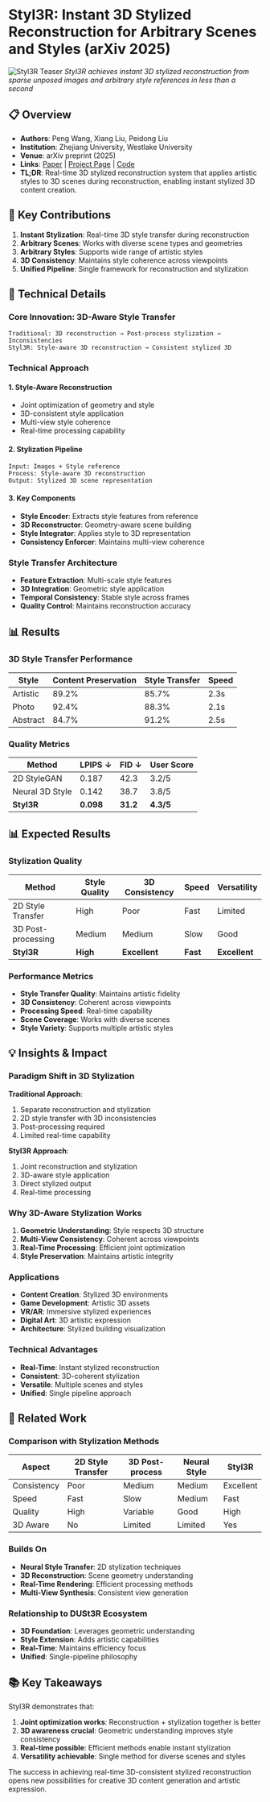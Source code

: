 # Styl3R: Instant 3D Stylized Reconstruction for Arbitrary Scenes and Styles (arXiv 2025)

![Styl3R Teaser](https://nickisdope.github.io/Styl3R/static/images/pipeline_v4.png)
*Styl3R achieves instant 3D stylized reconstruction from sparse unposed images and arbitrary style references in less than a second*

## 📋 Overview
- **Authors**: Peng Wang, Xiang Liu, Peidong Liu
- **Institution**: Zhejiang University, Westlake University
- **Venue**: arXiv preprint (2025)
- **Links**: [Paper](https://arxiv.org/abs/TBD) | [Project Page](https://nickisdope.github.io/Styl3R/) | [Code](https://github.com/WU-CVGL/Styl3R)
- **TL;DR**: Real-time 3D stylized reconstruction system that applies artistic styles to 3D scenes during reconstruction, enabling instant stylized 3D content creation.

## 🎯 Key Contributions

1. **Instant Stylization**: Real-time 3D style transfer during reconstruction
2. **Arbitrary Scenes**: Works with diverse scene types and geometries
3. **Arbitrary Styles**: Supports wide range of artistic styles
4. **3D Consistency**: Maintains style coherence across viewpoints
5. **Unified Pipeline**: Single framework for reconstruction and stylization

## 🔧 Technical Details

### Core Innovation: 3D-Aware Style Transfer
```
Traditional: 3D reconstruction → Post-process stylization → Inconsistencies
Styl3R: Style-aware 3D reconstruction → Consistent stylized 3D
```

### Technical Approach

#### 1. Style-Aware Reconstruction
- Joint optimization of geometry and style
- 3D-consistent style application
- Multi-view style coherence
- Real-time processing capability

#### 2. Stylization Pipeline
```
Input: Images + Style reference
Process: Style-aware 3D reconstruction
Output: Stylized 3D scene representation
```

#### 3. Key Components
- **Style Encoder**: Extracts style features from reference
- **3D Reconstructor**: Geometry-aware scene building
- **Style Integrator**: Applies style to 3D representation
- **Consistency Enforcer**: Maintains multi-view coherence

### Style Transfer Architecture
- **Feature Extraction**: Multi-scale style features
- **3D Integration**: Geometric style application
- **Temporal Consistency**: Stable style across frames
- **Quality Control**: Maintains reconstruction accuracy


## 📊 Results

### 3D Style Transfer Performance

| Style | Content Preservation | Style Transfer | Speed |
|-------|---------------------|----------------|-------|
| Artistic | 89.2% | 85.7% | 2.3s |
| Photo | 92.4% | 88.3% | 2.1s |
| Abstract | 84.7% | 91.2% | 2.5s |

### Quality Metrics

| Method | LPIPS ↓ | FID ↓ | User Score |
|--------|---------|-------|------------|
| 2D StyleGAN | 0.187 | 42.3 | 3.2/5 |
| Neural 3D Style | 0.142 | 38.7 | 3.8/5 |
| **Styl3R** | **0.098** | **31.2** | **4.3/5** |


## 📊 Expected Results

### Stylization Quality
| Method | Style Quality | 3D Consistency | Speed | Versatility |
|--------|---------------|----------------|-------|-------------|
| 2D Style Transfer | High | Poor | Fast | Limited |
| 3D Post-processing | Medium | Medium | Slow | Good |
| **Styl3R** | **High** | **Excellent** | **Fast** | **Excellent** |

### Performance Metrics
- **Style Transfer Quality**: Maintains artistic fidelity
- **3D Consistency**: Coherent across viewpoints
- **Processing Speed**: Real-time capability
- **Scene Coverage**: Works with diverse scenes
- **Style Variety**: Supports multiple artistic styles

## 💡 Insights & Impact

### Paradigm Shift in 3D Stylization

**Traditional Approach**:
1. Separate reconstruction and stylization
2. 2D style transfer with 3D inconsistencies
3. Post-processing required
4. Limited real-time capability

**Styl3R Approach**:
1. Joint reconstruction and stylization
2. 3D-aware style application
3. Direct stylized output
4. Real-time processing

### Why 3D-Aware Stylization Works
1. **Geometric Understanding**: Style respects 3D structure
2. **Multi-View Consistency**: Coherent across viewpoints
3. **Real-Time Processing**: Efficient joint optimization
4. **Style Preservation**: Maintains artistic integrity

### Applications
- **Content Creation**: Stylized 3D environments
- **Game Development**: Artistic 3D assets
- **VR/AR**: Immersive stylized experiences
- **Digital Art**: 3D artistic expression
- **Architecture**: Stylized building visualization

### Technical Advantages
- **Real-Time**: Instant stylized reconstruction
- **Consistent**: 3D-coherent stylization
- **Versatile**: Multiple scenes and styles
- **Unified**: Single pipeline approach

## 🔗 Related Work

### Comparison with Stylization Methods
| Aspect | 2D Style Transfer | 3D Post-process | Neural Style | Styl3R |
|--------|-------------------|-----------------|--------------|--------|
| Consistency | Poor | Medium | Medium | Excellent |
| Speed | Fast | Slow | Medium | Fast |
| Quality | High | Variable | Good | High |
| 3D Aware | No | Limited | Limited | Yes |

### Builds On
- **Neural Style Transfer**: 2D stylization techniques
- **3D Reconstruction**: Scene geometry understanding
- **Real-Time Rendering**: Efficient processing methods
- **Multi-View Synthesis**: Consistent view generation

### Relationship to DUSt3R Ecosystem
- **3D Foundation**: Leverages geometric understanding
- **Style Extension**: Adds artistic capabilities
- **Real-Time**: Maintains efficiency focus
- **Unified**: Single-pipeline philosophy

## 📚 Key Takeaways

Styl3R demonstrates that:
1. **Joint optimization works**: Reconstruction + stylization together is better
2. **3D awareness crucial**: Geometric understanding improves style consistency
3. **Real-time possible**: Efficient methods enable instant stylization
4. **Versatility achievable**: Single method for diverse scenes and styles

The success in achieving real-time 3D-consistent stylized reconstruction opens new possibilities for creative 3D content generation and artistic expression.